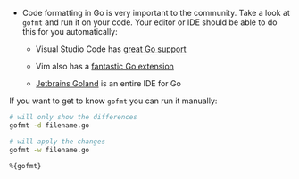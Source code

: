 - Code formatting in Go is very important to the community. Take a look at `gofmt` and run it on your code. Your editor or IDE should be able to do this for you automatically:

    - Visual Studio Code has [great Go support](https://code.visualstudio.com/docs/languages/go)

    - Vim also has a [fantastic Go extension](https://github.com/fatih/vim-go)

    - [Jetbrains Goland](https://www.jetbrains.com/go/) is an entire IDE for Go
    
If you want to get to know `gofmt` you can run it manually:
    
```bash
# will only show the differences
gofmt -d filename.go

# will apply the changes
gofmt -w filename.go
```

```git
%{gofmt}
```
